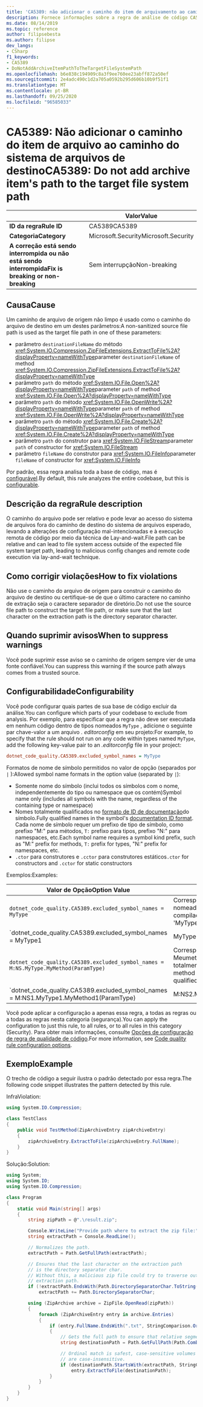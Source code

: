 ```yaml
---
title: 'CA5389: não adicionar o caminho do item de arquivamento ao caminho do sistema de arquivos de destino (análise de código)'
description: Fornece informações sobre a regra de análise de código CA5389, incluindo causas, como corrigir violações e quando suprimir.
ms.date: 08/14/2019
ms.topic: reference
author: filipsebesta
ms.author: filipse
dev_langs:
- CSharp
f1_keywords:
- CA5389
- DoNotAddArchiveItemPathToTheTargetFileSystemPath
ms.openlocfilehash: b6e838c194909c8a3f9ee760ee23abff872a50ef
ms.sourcegitcommit: 2e4adc490c1d2a705a0592b295d606b10b9f51f1
ms.translationtype: MT
ms.contentlocale: pt-BR
ms.lasthandoff: 09/25/2020
ms.locfileid: "96585033"
---
```

# <a name="ca5389-do-not-add-archive-items-path-to-the-target-file-system-path"></a><span data-ttu-id="dbe79-103">CA5389: Não adicionar o caminho do item de arquivo ao caminho do sistema de arquivos de destino</span><span class="sxs-lookup"><span data-stu-id="dbe79-103">CA5389: Do not add archive item's path to the target file system path</span></span>

| | <span data-ttu-id="dbe79-104">Valor</span><span class="sxs-lookup"><span data-stu-id="dbe79-104">Value</span></span> |
|-|-|
| <span data-ttu-id="dbe79-105">**ID da regra**</span><span class="sxs-lookup"><span data-stu-id="dbe79-105">**Rule ID**</span></span> |<span data-ttu-id="dbe79-106">CA5389</span><span class="sxs-lookup"><span data-stu-id="dbe79-106">CA5389</span></span>|
| <span data-ttu-id="dbe79-107">**Categoria**</span><span class="sxs-lookup"><span data-stu-id="dbe79-107">**Category**</span></span> |<span data-ttu-id="dbe79-108">Microsoft.Security</span><span class="sxs-lookup"><span data-stu-id="dbe79-108">Microsoft.Security</span></span>|
| <span data-ttu-id="dbe79-109">**A correção está sendo interrompida ou não está sendo interrompida**</span><span class="sxs-lookup"><span data-stu-id="dbe79-109">**Fix is breaking or non-breaking**</span></span> |<span data-ttu-id="dbe79-110">Sem interrupção</span><span class="sxs-lookup"><span data-stu-id="dbe79-110">Non-breaking</span></span>|

## <a name="cause"></a><span data-ttu-id="dbe79-111">Causa</span><span class="sxs-lookup"><span data-stu-id="dbe79-111">Cause</span></span>

<span data-ttu-id="dbe79-112">Um caminho de arquivo de origem não limpo é usado como o caminho do arquivo de destino em um destes parâmetros:</span><span class="sxs-lookup"><span data-stu-id="dbe79-112">A non-sanitized source file path is used as the target file path in one of these parameters:</span></span>

- <span data-ttu-id="dbe79-113">parâmetro `destinationFileName` do método <xref:System.IO.Compression.ZipFileExtensions.ExtractToFile%2A?displayProperty=nameWithType></span><span class="sxs-lookup"><span data-stu-id="dbe79-113">parameter `destinationFileName` of method <xref:System.IO.Compression.ZipFileExtensions.ExtractToFile%2A?displayProperty=nameWithType></span></span>
- <span data-ttu-id="dbe79-114">parâmetro `path` do método <xref:System.IO.File.Open%2A?displayProperty=nameWithType></span><span class="sxs-lookup"><span data-stu-id="dbe79-114">parameter `path` of method <xref:System.IO.File.Open%2A?displayProperty=nameWithType></span></span>
- <span data-ttu-id="dbe79-115">parâmetro `path` do método <xref:System.IO.File.OpenWrite%2A?displayProperty=nameWithType></span><span class="sxs-lookup"><span data-stu-id="dbe79-115">parameter `path` of method <xref:System.IO.File.OpenWrite%2A?displayProperty=nameWithType></span></span>
- <span data-ttu-id="dbe79-116">parâmetro `path` do método <xref:System.IO.File.Create%2A?displayProperty=nameWithType></span><span class="sxs-lookup"><span data-stu-id="dbe79-116">parameter `path` of method <xref:System.IO.File.Create%2A?displayProperty=nameWithType></span></span>
- <span data-ttu-id="dbe79-117">parâmetro `path` do construtor para <xref:System.IO.FileStream></span><span class="sxs-lookup"><span data-stu-id="dbe79-117">parameter `path` of constructor for <xref:System.IO.FileStream></span></span>
- <span data-ttu-id="dbe79-118">parâmetro `fileName` do construtor para <xref:System.IO.FileInfo></span><span class="sxs-lookup"><span data-stu-id="dbe79-118">parameter `fileName` of constructor for <xref:System.IO.FileInfo></span></span>

<span data-ttu-id="dbe79-119">Por padrão, essa regra analisa toda a base de código, mas é [configurável](#configurability).</span><span class="sxs-lookup"><span data-stu-id="dbe79-119">By default, this rule analyzes the entire codebase, but this is [configurable](#configurability).</span></span>

## <a name="rule-description"></a><span data-ttu-id="dbe79-120">Descrição da regra</span><span class="sxs-lookup"><span data-stu-id="dbe79-120">Rule description</span></span>

<span data-ttu-id="dbe79-121">O caminho do arquivo pode ser relativo e pode levar ao acesso do sistema de arquivos fora do caminho de destino do sistema de arquivos esperado, levando a alterações de configuração mal-intencionadas e à execução remota de código por meio da técnica de Lay-and-wait.</span><span class="sxs-lookup"><span data-stu-id="dbe79-121">File path can be relative and can lead to file system access outside of the expected file system target path, leading to malicious config changes and remote code execution via lay-and-wait technique.</span></span>

## <a name="how-to-fix-violations"></a><span data-ttu-id="dbe79-122">Como corrigir violações</span><span class="sxs-lookup"><span data-stu-id="dbe79-122">How to fix violations</span></span>

<span data-ttu-id="dbe79-123">Não use o caminho do arquivo de origem para construir o caminho do arquivo de destino ou certifique-se de que o último caractere no caminho de extração seja o caractere separador de diretório.</span><span class="sxs-lookup"><span data-stu-id="dbe79-123">Do not use the source file path to construct the target file path, or make sure that the last character on the extraction path is the directory separator character.</span></span>

## <a name="when-to-suppress-warnings"></a><span data-ttu-id="dbe79-124">Quando suprimir avisos</span><span class="sxs-lookup"><span data-stu-id="dbe79-124">When to suppress warnings</span></span>

<span data-ttu-id="dbe79-125">Você pode suprimir esse aviso se o caminho de origem sempre vier de uma fonte confiável.</span><span class="sxs-lookup"><span data-stu-id="dbe79-125">You can suppress this warning if the source path always comes from a trusted source.</span></span>

## <a name="configurability"></a><span data-ttu-id="dbe79-126">Configurabilidade</span><span class="sxs-lookup"><span data-stu-id="dbe79-126">Configurability</span></span>

<span data-ttu-id="dbe79-127">Você pode configurar quais partes de sua base de código excluir da análise.</span><span class="sxs-lookup"><span data-stu-id="dbe79-127">You can configure which parts of your codebase to exclude from analysis.</span></span> <span data-ttu-id="dbe79-128">Por exemplo, para especificar que a regra não deve ser executada em nenhum código dentro de tipos nomeados `MyType` , adicione o seguinte par chave-valor a um arquivo *. editorconfig* em seu projeto:</span><span class="sxs-lookup"><span data-stu-id="dbe79-128">For example, to specify that the rule should not run on any code within types named `MyType`, add the following key-value pair to an *.editorconfig* file in your project:</span></span>

```ini
dotnet_code_quality.CA5389.excluded_symbol_names = MyType
```

<span data-ttu-id="dbe79-129">Formatos de nome de símbolo permitidos no valor de opção (separados por `|` ):</span><span class="sxs-lookup"><span data-stu-id="dbe79-129">Allowed symbol name formats in the option value (separated by `|`):</span></span>

- <span data-ttu-id="dbe79-130">Somente nome do símbolo (inclui todos os símbolos com o nome, independentemente do tipo ou namespace que os contém)</span><span class="sxs-lookup"><span data-stu-id="dbe79-130">Symbol name only (includes all symbols with the name, regardless of the containing type or namespace)</span></span>
- <span data-ttu-id="dbe79-131">Nomes totalmente qualificados no [formato de ID de documentação](https://github.com/dotnet/csharplang/blob/master/spec/documentation-comments.md#id-string-format)do símbolo.</span><span class="sxs-lookup"><span data-stu-id="dbe79-131">Fully qualified names in the symbol's [documentation ID format](https://github.com/dotnet/csharplang/blob/master/spec/documentation-comments.md#id-string-format).</span></span> <span data-ttu-id="dbe79-132">Cada nome de símbolo requer um prefixo de tipo de símbolo, como prefixo "M:" para métodos, `T:` prefixo para tipos, prefixo "N:" para namespaces, etc.</span><span class="sxs-lookup"><span data-stu-id="dbe79-132">Each symbol name requires a symbol kind prefix, such as "M:" prefix for methods, `T:` prefix for types, "N:" prefix for namespaces, etc.</span></span>
- <span data-ttu-id="dbe79-133">`.ctor` para construtores e `.cctor` para construtores estáticos</span><span class="sxs-lookup"><span data-stu-id="dbe79-133">`.ctor` for constructors and `.cctor` for static constructors</span></span>

<span data-ttu-id="dbe79-134">Exemplos:</span><span class="sxs-lookup"><span data-stu-id="dbe79-134">Examples:</span></span>

| <span data-ttu-id="dbe79-135">Valor de Opção</span><span class="sxs-lookup"><span data-stu-id="dbe79-135">Option Value</span></span> | <span data-ttu-id="dbe79-136">Resumo</span><span class="sxs-lookup"><span data-stu-id="dbe79-136">Summary</span></span> |
| --- | --- |
|`dotnet_code_quality.CA5389.excluded_symbol_names = MyType` | <span data-ttu-id="dbe79-137">Corresponde a todos os símbolos nomeados ' com MyType ' na compilação</span><span class="sxs-lookup"><span data-stu-id="dbe79-137">Matches all symbols named 'MyType' in the compilation</span></span>
|`dotnet_code_quality.CA5389.excluded_symbol_names = MyType1|MyType2` | <span data-ttu-id="dbe79-138">Corresponde a todos os símbolos denominados ' MyType1 ' ou ' MyType2 ' na compilação</span><span class="sxs-lookup"><span data-stu-id="dbe79-138">Matches all symbols named either 'MyType1' or 'MyType2' in the compilation</span></span>
|`dotnet_code_quality.CA5389.excluded_symbol_names = M:NS.MyType.MyMethod(ParamType)` | <span data-ttu-id="dbe79-139">Corresponde ao método específico ' Meumetodo ' com determinada assinatura totalmente qualificada</span><span class="sxs-lookup"><span data-stu-id="dbe79-139">Matches specific method 'MyMethod' with given fully qualified signature</span></span>
|`dotnet_code_quality.CA5389.excluded_symbol_names = M:NS1.MyType1.MyMethod1(ParamType)|M:NS2.MyType2.MyMethod2(ParamType)` | <span data-ttu-id="dbe79-140">Corresponde aos métodos específicos ' MyMethod1 ' e ' MyMethod2 ' com a respectiva assinatura totalmente qualificada</span><span class="sxs-lookup"><span data-stu-id="dbe79-140">Matches specific methods 'MyMethod1' and 'MyMethod2' with respective fully qualified signature</span></span>

<span data-ttu-id="dbe79-141">Você pode aplicar a configuração a apenas essa regra, a todas as regras ou a todas as regras nesta categoria (segurança).</span><span class="sxs-lookup"><span data-stu-id="dbe79-141">You can apply the configuration to just this rule, to all rules, or to all rules in this category (Security).</span></span> <span data-ttu-id="dbe79-142">Para obter mais informações, consulte [Opções de configuração de regra de qualidade de código](../code-quality-rule-options.md).</span><span class="sxs-lookup"><span data-stu-id="dbe79-142">For more information, see [Code quality rule configuration options](../code-quality-rule-options.md).</span></span>

## <a name="example"></a><span data-ttu-id="dbe79-143">Exemplo</span><span class="sxs-lookup"><span data-stu-id="dbe79-143">Example</span></span>

<span data-ttu-id="dbe79-144">O trecho de código a seguir ilustra o padrão detectado por essa regra.</span><span class="sxs-lookup"><span data-stu-id="dbe79-144">The following code snippet illustrates the pattern detected by this rule.</span></span>

<span data-ttu-id="dbe79-145">Infra</span><span class="sxs-lookup"><span data-stu-id="dbe79-145">Violation:</span></span>

```csharp
using System.IO.Compression;

class TestClass
{
    public void TestMethod(ZipArchiveEntry zipArchiveEntry)
    {
        zipArchiveEntry.ExtractToFile(zipArchiveEntry.FullName);
    }
}
```

<span data-ttu-id="dbe79-146">Solução:</span><span class="sxs-lookup"><span data-stu-id="dbe79-146">Solution:</span></span>

```csharp
using System;
using System.IO;
using System.IO.Compression;

class Program
{
    static void Main(string[] args)
    {
        string zipPath = @".\result.zip";

        Console.WriteLine("Provide path where to extract the zip file:");
        string extractPath = Console.ReadLine();

        // Normalizes the path.
        extractPath = Path.GetFullPath(extractPath);

        // Ensures that the last character on the extraction path
        // is the directory separator char.
        // Without this, a malicious zip file could try to traverse outside of the expected
        // extraction path.
        if (!extractPath.EndsWith(Path.DirectorySeparatorChar.ToString(), StringComparison.Ordinal))
            extractPath += Path.DirectorySeparatorChar;

        using (ZipArchive archive = ZipFile.OpenRead(zipPath))
        {
            foreach (ZipArchiveEntry entry in archive.Entries)
            {
                if (entry.FullName.EndsWith(".txt", StringComparison.OrdinalIgnoreCase))
                {
                    // Gets the full path to ensure that relative segments are removed.
                    string destinationPath = Path.GetFullPath(Path.Combine(extractPath, entry.FullName));

                    // Ordinal match is safest, case-sensitive volumes can be mounted within volumes that
                    // are case-insensitive.
                    if (destinationPath.StartsWith(extractPath, StringComparison.Ordinal))
                        entry.ExtractToFile(destinationPath);
                }
            }
        }
    }
}
```
